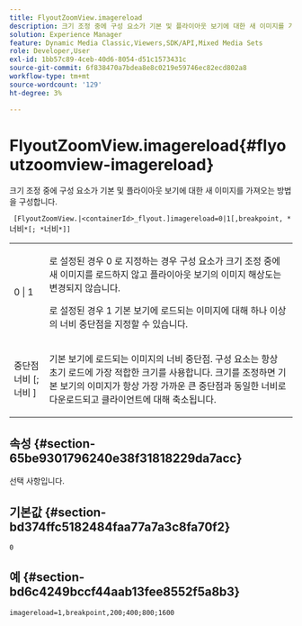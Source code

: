 ```yaml
---
title: FlyoutZoomView.imagereload
description: 크기 조정 중에 구성 요소가 기본 및 플라이아웃 보기에 대한 새 이미지를 가져오는 방법을 구성합니다.
solution: Experience Manager
feature: Dynamic Media Classic,Viewers,SDK/API,Mixed Media Sets
role: Developer,User
exl-id: 1bb57c89-4ceb-40d6-8054-d51c1573431c
source-git-commit: 6f838470a7bdea8e8c0219e59746ec82ecd802a8
workflow-type: tm+mt
source-wordcount: '129'
ht-degree: 3%

---
```


# FlyoutZoomView.imagereload{#flyoutzoomview-imagereload}

크기 조정 중에 구성 요소가 기본 및 플라이아웃 보기에 대한 새 이미지를 가져오는 방법을 구성합니다.

` [FlyoutZoomView.|<containerId>_flyout.]imagereload=0|1[,breakpoint, *`너비`*[; *`너비`*]]`

<table id="table_E314540D347D47699C04EB80D20C0721"> 
 <tbody> 
  <tr> 
   <td colname="col1"> <p> <span class="codeph"> 0 | 1 </span> </p> </td> 
   <td colname="col2"> <p>로 설정된 경우 <span class="codeph"> 0 </span>로 지정하는 경우 구성 요소가 크기 조정 중에 새 이미지를 로드하지 않고 플라이아웃 보기의 이미지 해상도는 변경되지 않습니다. </p> <p>로 설정된 경우 <span class="codeph"> 1 </span> 기본 보기에 로드되는 이미지에 대해 하나 이상의 너비 중단점을 지정할 수 있습니다. </p> </td> 
  </tr> 
  <tr> 
   <td colname="col1"> <p> <span class="codeph"> 중단점 <span class="varname"> 너비 </span>[; <span class="varname"> 너비 </span>] </span> </p> </td> 
   <td colname="col2"> <p>기본 보기에 로드되는 이미지의 너비 중단점. 구성 요소는 항상 초기 로드에 가장 적합한 크기를 사용합니다. 크기를 조정하면 기본 보기의 이미지가 항상 가장 가까운 큰 중단점과 동일한 너비로 다운로드되고 클라이언트에 대해 축소됩니다. </p> </td> 
  </tr> 
 </tbody> 
</table>

## 속성 {#section-65be9301796240e38f31818229da7acc}

선택 사항입니다.

## 기본값 {#section-bd374ffc5182484faa77a7a3c8fa70f2}

`0`

## 예 {#section-bd6c4249bccf44aab13fee8552f5a8b3}

`imagereload=1,breakpoint,200;400;800;1600`
